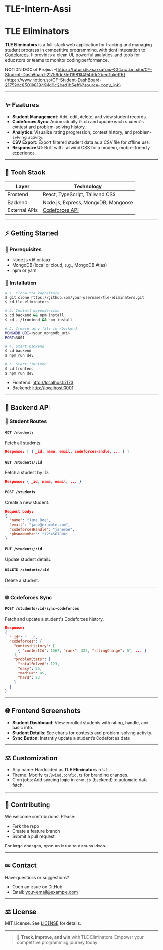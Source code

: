 ﻿# TLE-Intern-Assi
# TLE Eliminators

**TLE Eliminators** is a full-stack web application for tracking and managing student progress in competitive programming, with tight integration to [Codeforces](https://codeforces.com/). It provides a clean UI, powerful analytics, and tools for educators or teams to monitor coding performance.

NOTION DOC of Project -[https://futuristic-sassafras-004.notion.site/CF-Student-DashBoard-21759dc85019818494d0c2bed1b5eff6](https://www.notion.so/CF-Student-DashBoard-21759dc85019818494d0c2bed1b5eff6?source=copy_link)

---

## ✨ Features

* **Student Management**: Add, edit, delete, and view student records.
* **Codeforces Sync**: Automatically fetch and update each student's contest and problem-solving history.
* **Analytics**: Visualize rating progression, contest history, and problem-solving activity.
* **CSV Export**: Export filtered student data as a CSV file for offline use.
* **Responsive UI**: Built with Tailwind CSS for a modern, mobile-friendly experience.

---

## 🚀 Tech Stack

| Layer         | Technology                                   |
| ------------- | -------------------------------------------- |
| Frontend      | React, TypeScript, Tailwind CSS              |
| Backend       | Node.js, Express, MongoDB, Mongoose          |
| External APIs | [Codeforces API](https://codeforces.com/api) |

---

## ⚡ Getting Started

### 🔺 Prerequisites

* Node.js v16 or later
* MongoDB (local or cloud, e.g., MongoDB Atlas)
* npm or yarn

### 🔁 Installation

```bash
# 1. Clone the repository
$ git clone https://github.com/your-username/tle-eliminators.git
$ cd tle-eliminators
```

```bash
# 2. Install dependencies
$ cd backend && npm install
$ cd ../frontend && npm install
```

```bash
# 3. Create .env file in /backend
MONGODB_URI=<your_mongodb_uri>
PORT=3001
```

```bash
# 4. Start backend
$ cd backend
$ npm run dev
```

```bash
# 5. Start frontend
$ cd frontend
$ npm run dev
```

* Frontend: [http://localhost:5173](http://localhost:5173)
* Backend: [http://localhost:3001](http://localhost:3001)

---

## 🔐 Backend API

### 📃 Student Routes

#### `GET /students`

Fetch all students.

```json
Response: [ { _id, name, email, codeforcesHandle, ... } ]
```

#### `GET /students/:id`

Fetch a student by ID.

```json
Response: { _id, name, email, ... }
```

#### `POST /students`

Create a new student.

```json
Request body:
{
  "name": "Jane Doe",
  "email": "jane@example.com",
  "codeforcesHandle": "janedoe",
  "phoneNumber": "1234567890"
}
```

#### `PUT /students/:id`

Update student details.

#### `DELETE /students/:id`

Delete a student.

---

### 🌐 Codeforces Sync

#### `POST /students/:id/sync-codeforces`

Fetch and update a student's Codeforces history.

```json
Response:
{
  "_id": "...",
  "codeforces": {
    "contestHistory": [
      { "contestId": 1567, "rank": 322, "ratingChange": 57, ... }
    ],
    "problemStats": {
      "totalSolved": 123,
      "easy": 55,
      "medium": 45,
      "hard": 23
    }
  }
}
```

---

## 🌐 Frontend Screenshots

* **Student Dashboard**: View enrolled students with rating, handle, and basic info.
* **Student Details**: See charts for contests and problem-solving activity.
* **Sync Button**: Instantly update a student’s Codeforces data.

---

## ⚖ Customization

* App name: Hardcoded as **TLE Eliminators** in UI.
* Theme: Modify `tailwind.config.ts` for branding changes.
* Cron jobs: Add syncing logic in `cron.js` (backend) to automate data fetch.

---

## 🙌 Contributing

We welcome contributions! Please:

* Fork the repo
* Create a feature branch
* Submit a pull request

For large changes, open an issue to discuss ideas.

---

## ✉ Contact

Have questions or suggestions?

* Open an issue on GitHub
* Email: [your-email@example.com](mailto:godaralokesh2023@example.com)

---

## ⚖ License

MIT License. See [LICENSE](LICENSE) for details.

---

> 🚀 **Track, improve, and win** with TLE Eliminators. Empower your competitive programming journey today!
